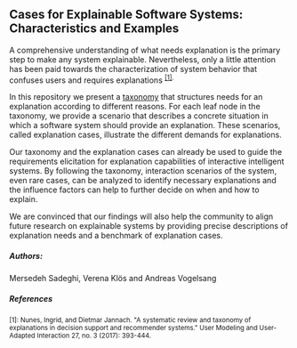 
## Cases for Explainable Software Systems: Characteristics and Examples
A comprehensive understanding of what needs explanation is the primary step to make any system explainable. Nevertheless, only a little attention has been paid towards the characterization of system behavior that confuses users and requires explanations <sup> [[1]](#1).
 
In this repository we present a [taxonomy](taxonomy.md) that structures needs for an explanation according to different reasons. For each leaf node in the taxonomy, we provide a scenario that describes a concrete situation in which a software system should provide an explanation. These scenarios, called explanation cases, illustrate the different demands for explanations.

Our taxonomy and the explanation cases can already be used to guide the requirements elicitation for explanation capabilities of interactive intelligent systems. By following the taxonomy, interaction scenarios of the system, even rare cases, can be analyzed to identify necessary explanations and the influence factors can help to further decide on when and how to explain.  

We are convinced that our findings will also help the community  to align future research on explainable systems by providing precise descriptions of explanation needs and a benchmark of explanation cases.

##### Authors:
Mersedeh Sadeghi, Verena Klös and Andreas Vogelsang


##### References
<sup> <a id="1">[1]</a>: Nunes, Ingrid, and Dietmar Jannach. "A systematic review and taxonomy of explanations in decision support and recommender systems." User Modeling and User-Adapted Interaction 27, no. 3 (2017): 393-444.
